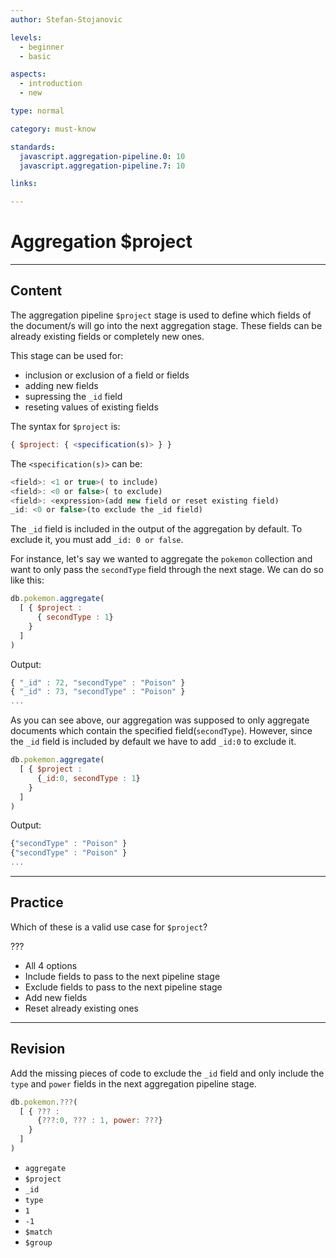 ```yaml
---
author: Stefan-Stojanovic

levels:
  - beginner
  - basic

aspects:
  - introduction
  - new

type: normal

category: must-know

standards:
  javascript.aggregation-pipeline.0: 10
  javascript.aggregation-pipeline.7: 10

links:

---
```

# Aggregation $project
---
## Content

The aggregation pipeline `$project` stage is used to define which fields of the document/s will go into the next aggregation stage. These fields can be already existing fields or completely new ones.

This stage can be used for:
- inclusion or exclusion of a field or fields
- adding new fields
- supressing the `_id` field
- reseting values of existing fields

The syntax for `$project` is:
```javascript
{ $project: { <specification(s)> } }
```

The `<specification(s)>` can be:
```javascript
<field>: <1 or true>( to include)
<field>: <0 or false>( to exclude)
<field>: <expression>(add new field or reset existing field)
_id: <0 or false>(to exclude the _id field)
```

The `_id` field is included in the output of the aggregation by default. To exclude it, you must add `_id: 0 or false`.

For instance, let's say we wanted to aggregate the `pokemon` collection and want to only pass the `secondType` field through the next stage. We can do so like this:
```javascript
db.pokemon.aggregate(
  [ { $project :
      { secondType : 1}
    }
  ]
)
```
Output:
```javascript
{ "_id" : 72, "secondType" : "Poison" }
{ "_id" : 73, "secondType" : "Poison" }
...
```
As you can see above, our aggregation was supposed to only aggregate documents which contain the specified field(`secondType`). However, since the `_id` field is included by default we have to add `_id:0` to exclude it.
```javascript
db.pokemon.aggregate(
  [ { $project :
      {_id:0, secondType : 1}
    }
  ]
)
```
Output:
```javascript
{"secondType" : "Poison" }
{"secondType" : "Poison" }
...
```

---
## Practice

Which of these is a valid use case for `$project`?

???

* All 4 options
* Include fields to pass to the next pipeline stage
* Exclude fields to pass to the next pipeline stage
* Add new fields
* Reset already existing ones

---
## Revision

Add the missing pieces of code to exclude the `_id` field and only include the `type` and `power` fields in the next aggregation pipeline stage.

```javascript
db.pokemon.???(
  [ { ??? :
      {???:0, ??? : 1, power: ???}
    }
  ]
)
```

* `aggregate`
* `$project`
* `_id`
* `type`
* `1`
* `-1`
* `$match`
* `$group`
